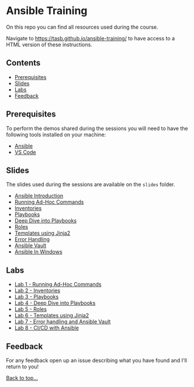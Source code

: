 # Ansible Training

On this repo you can find all resources used during the course.

Navigate to <https://tasb.github.io/ansible-training/> to have access to a HTML version of these instructions.

## Contents

- [Prerequisites](#prerequisites)
- [Slides](#slides)
- [Labs](#labs)
- [Feedback](#feedback)
  
## Prerequisites

To perform the demos shared during the sessions you will need to have the following tools installed on your machine:

- [Ansible](https://docs.ansible.com/ansible/latest/installation_guide/intro_installation.html)
- [VS Code](https://code.visualstudio.com/)

## Slides

The slides used during the sessions are available on the `slides` folder.

- [Ansible Introduction](slides/01.Introduction.pdf)
- [Running Ad-Hoc Commands](slides/02.RunninAdHocCommands.pdf)
- [Inventories](slides/03.Inventories.pdf)
- [Playbooks](slides/04.Playbooks.pdf)
- [Deep Dive into Playbooks](slides/05.DeepDivePlaybooks.pdf)
- [Roles](slides/06.Roles.pdf)
- [Templates using Jinja2](slides/07.Templates.pdf)
- [Error Handling](slides/08.ErrorHandling.pdf)
- [Ansible Vault](slides/09.AnsibleVault.pdf)
- [Ansible In Windows](slides/10.AnsibleInWindows.pdf)

## Labs

- [Lab 1 - Running Ad-Hoc Commands](labs/lab01.md)
- [Lab 2 - Inventories](labs/lab02.md)
- [Lab 3 - Playbooks](labs/lab03.md)
- [Lab 4 - Deep Dive into Playbooks](labs/lab04.md)
- [Lab 5 - Roles](labs/lab05.md)
- [Lab 6 - Templates using Jinja2](labs/lab06.md)
- [Lab 7 - Error handling and Ansible Vault](labs/lab07.md)
- [Lab 8 - CI/CD with Ansible](labs/lab08.md)

## Feedback

For any feedback open up an issue describing what you have found and I'll return to you!

[Back to top…](README.md#contents)
